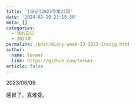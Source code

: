```yaml
---
title: '[日记]2023年第23周'
date: '2024-02-20 23:18:50'
meta: []
categories:
  - 我的日记
  - 2023年
permalink: /post/diary-week-23-2023-1resjg.html
author:
  name: terwer
  link: https://github.com/terwer
article: false
---
```



<!-- more -->




2023/06/09

感冒了。真难受。

‍

